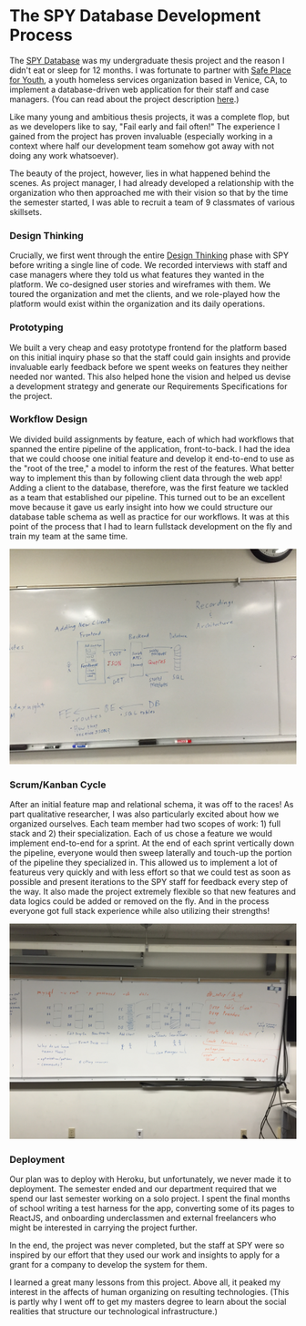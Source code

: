 # The SPY Database Development Process

The [SPY Database](https://github.com/cf7/SPY) was my undergraduate thesis project and the reason I didn't eat or sleep for 12 months. I was fortunate to partner with [Safe Place for Youth](https://www.safeplaceforyouth.org/), a youth homeless services organization based in Venice, CA, to implement a database-driven web application for their staff and case managers. (You can read about the project description [here](https://github.com/cf7/SPY/blob/master/docs/Project_Proposal.md).) 

Like many young and ambitious thesis projects, it was a complete flop, but as we developers like to say, "Fail early and fail often!" The experience I gained from the project has proven invaluable (especially working in a context where half our development team somehow got away with not doing any work whatsoever).

The beauty of the project, however, lies in what happened behind the scenes. As project manager, I had already developed a relationship with the organization who then approached me with their vision so that by the time the semester started, I was able to recruit a team of 9 classmates of various skillsets.

### Design Thinking
Crucially, we first went through the entire [Design Thinking](https://web.stanford.edu/~mshanks/MichaelShanks/files/509554.pdf) phase with SPY before writing a single line of code. We recorded interviews with staff and case managers where they told us what features they wanted in the platform. We co-designed user stories and wireframes with them. We toured the organization and met the clients, and we role-played how the platform would exist within the organization and its daily operations.

### Prototyping
We built a very cheap and easy prototype frontend for the platform based on this initial inquiry phase so that the staff could gain insights and provide invaluable early feedback before we spent weeks on features they neither needed nor wanted. This also helped hone the vision and helped us devise a development strategy and generate our Requirements Specifications for the project.

### Workflow Design
We divided build assignments by feature, each of which had workflows that spanned the entire pipeline of the application, front-to-back. I had the idea that we could choose one initial feature and develop it end-to-end to use as the "root of the tree," a model to inform the rest of the features. What better way to implement this than by following client data through the web app! Adding a client to the database, therefore, was the first feature we tackled as a team that established our pipeline. This turned out to be an excellent move because it gave us early insight into how we could structure our database table schema as well as practice for our workflows. It was at this point of the process that I had to learn fullstack development on the fly and train my team at the same time. 

![IMG_2242.JPG](https://github.com/cf7/cf7/blob/main/images/IMG_2242.JPG?raw=True)

### Scrum/Kanban Cycle
After an initial feature map and relational schema, it was off to the races! As part qualitative researcher, I was also particularly excited about how we organized ourselves. Each team member had two scopes of work: 1) full stack and 2) their specialization. Each of us chose a feature we would implement end-to-end for a sprint. At the end of each sprint vertically down the pipeline, everyone would then sweep laterally and touch-up the portion of the pipeline they specialized in. This allowed us to implement a lot of featureus very quickly and with less effort so that we could test as soon as possible and present iterations to the SPY staff for feedback every step of the way. It also made the project extremely flexible so that new features and data logics could be added or removed on the fly. And in the process everyone got full stack experience while also utilizing their strengths!

![IMG_2244.JPG](https://github.com/cf7/cf7/blob/main/images/IMG_2244.JPG?raw=True)

### Deployment

Our plan was to deploy with Heroku, but unfortunately, we never made it to deployment. The semester ended and our department required that we spend our last semester working on a solo project. I spent the final months of school writing a test harness for the app, converting some of its pages to ReactJS, and onboarding underclassmen and external freelancers who might be interested in carrying the project further.

In the end, the project was never completed, but the staff at SPY were so inspired by our effort that they used our work and insights to apply for a grant for a company to develop the system for them.


I learned a great many lessons from this project. Above all, it peaked my interest in the affects of human organizing on resulting technologies. (This is partly why I went off to get my masters degree to learn about the social realities that structure our technological infrastructure.)
